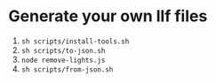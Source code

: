 # Generate your own llf files

1. `sh scripts/install-tools.sh`
2. `sh scripts/to-json.sh`
3. `node remove-lights.js`
4. `sh scripts/from-json.sh`
